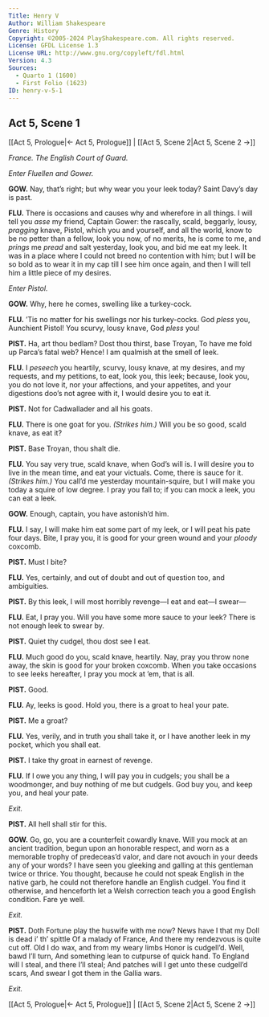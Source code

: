 ```yaml
---
Title: Henry V
Author: William Shakespeare
Genre: History
Copyright: ©2005-2024 PlayShakespeare.com. All rights reserved.
License: GFDL License 1.3
License URL: http://www.gnu.org/copyleft/fdl.html
Version: 4.3
Sources:
  - Quarto 1 (1600)
  - First Folio (1623)
ID: henry-v-5-1
---
```


## Act 5, Scene 1
[[Act 5, Prologue|← Act 5, Prologue]] | [[Act 5, Scene 2|Act 5, Scene 2 →]]

*France. The English Court of Guard.*

*Enter Fluellen and Gower.*

**GOW.**
Nay, that’s right; but why wear you your leek today? Saint Davy’s day is past.

**FLU.**
There is occasions and causes why and wherefore in all things. I will tell you *asse* my friend, Captain Gower: the rascally, scald, beggarly, lousy, *pragging* knave, Pistol, which you and yourself, and all the world, know to be no petter than a fellow, look you now, of no merits, he is come to me, and *prings* me *pread* and salt yesterday, look you, and bid me eat my leek. It was in a place where I could not breed no contention with him; but I will be so bold as to wear it in my cap till I see him once again, and then I will tell him a little piece of my desires.

*Enter Pistol.*

**GOW.**
Why, here he comes, swelling like a turkey-cock.

**FLU.**
’Tis no matter for his swellings nor his turkey-cocks. God *pless* you, Aunchient Pistol! You scurvy, lousy knave, God *pless* you!

**PIST.**
Ha, art thou bedlam? Dost thou thirst, base Troyan,
To have me fold up Parca’s fatal web?
Hence! I am qualmish at the smell of leek.

**FLU.**
I *peseech* you heartily, scurvy, lousy knave, at my desires, and my requests, and my petitions, to eat, look you, this leek; because, look you, you do not love it, nor your affections, and your appetites, and your digestions doo’s not agree with it, I would desire you to eat it.

**PIST.**
Not for Cadwallader and all his goats.

**FLU.**
There is one goat for you.
*(Strikes him.)*
Will you be so good, scald knave, as eat it?

**PIST.**
Base Troyan, thou shalt die.

**FLU.**
You say very true, scald knave, when God’s will is. I will desire you to live in the mean time, and eat your victuals. Come, there is sauce for it.
*(Strikes him.)*
You call’d me yesterday mountain-squire, but I will make you today a squire of low degree. I pray you fall to; if you can mock a leek, you can eat a leek.

**GOW.**
Enough, captain, you have astonish’d him.

**FLU.**
I say, I will make him eat some part of my leek, or I will peat his pate four days. Bite, I pray you, it is good for your green wound and your *ploody* coxcomb.

**PIST.**
Must I bite?

**FLU.**
Yes, certainly, and out of doubt and out of question too, and ambiguities.

**PIST.**
By this leek, I will most horribly revenge—I eat and eat—I swear⁠—

**FLU.**
Eat, I pray you. Will you have some more sauce to your leek? There is not enough leek to swear by.

**PIST.**
Quiet thy cudgel, thou dost see I eat.

**FLU.**
Much good do you, scald knave, heartily. Nay, pray you throw none away, the skin is good for your broken coxcomb. When you take occasions to see leeks hereafter, I pray you mock at ’em, that is all.

**PIST.**
Good.

**FLU.**
Ay, leeks is good. Hold you, there is a groat to heal your pate.

**PIST.**
Me a groat?

**FLU.**
Yes, verily, and in truth you shall take it, or I have another leek in my pocket, which you shall eat.

**PIST.**
I take thy groat in earnest of revenge.

**FLU.**
If I owe you any thing, I will pay you in cudgels; you shall be a woodmonger, and buy nothing of me but cudgels. God buy you, and keep you, and heal your pate.

*Exit.*

**PIST.**
All hell shall stir for this.

**GOW.**
Go, go, you are a counterfeit cowardly knave. Will you mock at an ancient tradition, begun upon an honorable respect, and worn as a memorable trophy of predeceas’d valor, and dare not avouch in your deeds any of your words? I have seen you gleeking and galling at this gentleman twice or thrice. You thought, because he could not speak English in the native garb, he could not therefore handle an English cudgel. You find it otherwise, and henceforth let a Welsh correction teach you a good English condition. Fare ye well.

*Exit.*

**PIST.**
Doth Fortune play the huswife with me now?
News have I that my Doll is dead i’ th’ spittle
Of a malady of France,
And there my rendezvous is quite cut off.
Old I do wax, and from my weary limbs
Honor is cudgell’d. Well, bawd I’ll turn,
And something lean to cutpurse of quick hand.
To England will I steal, and there I’ll steal;
And patches will I get unto these cudgell’d scars,
And swear I got them in the Gallia wars.

*Exit.*

[[Act 5, Prologue|← Act 5, Prologue]] | [[Act 5, Scene 2|Act 5, Scene 2 →]]